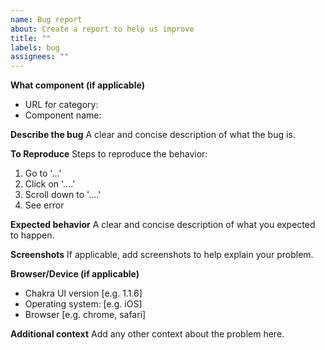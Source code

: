 ```yaml
---
name: Bug report
about: Create a report to help us improve
title: ""
labels: bug
assignees: ""
---
```


**What component (if applicable)**

- URL for category:
- Component name:

**Describe the bug**
A clear and concise description of what the bug is.

**To Reproduce**
Steps to reproduce the behavior:

1. Go to '...'
2. Click on '....'
3. Scroll down to '....'
4. See error

**Expected behavior**
A clear and concise description of what you expected to happen.

**Screenshots**
If applicable, add screenshots to help explain your problem.

**Browser/Device (if applicable)**

- Chakra UI version [e.g. 1.1.6]
- Operating system: [e.g. iOS]
- Browser [e.g. chrome, safari]

**Additional context**
Add any other context about the problem here.

